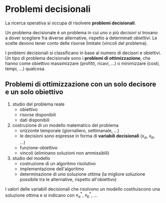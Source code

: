 # Problemi decisionali

La ricerca operativa si occupa di risolvere **problemi decisionali**.

Un problema decisionale è un problema in cui uno o più *decisori* si trovano a dover scegliere fra diverse alternative, rispetto a determinati *obiettivi*. Le scelte devono tener conto delle risorse limitate (vincoli del problema).

I problemi decisionali si classificano in base al numero di decisori e obiettivi.
Un tipo di problema decisionale sono i **problemi di ottimizzazione**, che hanno come obiettivo massimizzare (profitti, ricavi, ...) o minimizzare (costi, tempi, ...) qualcosa.

## Problemi di ottimizzazione con un solo decisore e un solo obiettivo

1. studio del problema reale
    - obiettivo
    - risorse disponibili
    - dati disponibili
2. costruzione di un modello matematico del problema
    - orizzonte temporale (giornaliero, settimanale, ...)
    - le decisioni sono espresse in forma di **variabili decisionali** ($x_a$, $x_b$, ...)
    - funzione-obiettivo
    - vincoli (eliminano soluzioni non ammissibili)
4. studio del modello
    - costruzione di un algoritmo risolutivo
    - implementazione dell'algoritmo
    - determinazione di *una* soluzione ottima (la migliore soluzione possibile tra le alternative, rispetto all'obiettivo)

I valori delle variabili decisionali che risolvono un modello costituiscono una soluzione ottima e si indicano con $x_a^*$, $x_b^*$, ...
